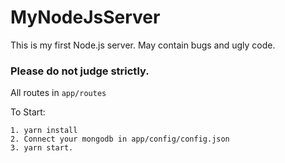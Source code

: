 # MyNodeJsServer


This is my first Node.js server.
May contain bugs and ugly code. 

### Please do not judge strictly.

All routes in `app/routes`

To Start:
```
1. yarn install
2. Connect your mongodb in app/config/config.json
3. yarn start.
```
